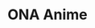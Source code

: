 ---
title: "ONA Anime"
keywords:
- Chinese Anime
- Watch Donghua Sub
- Donghua English Subtitle
- ONA Eng Sub
- Anime ONA
- Watch Ona Anime
---